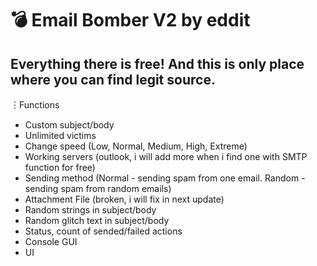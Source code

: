 # 💣 Email Bomber V2 by eddit
## Everything there is free! And this is only place where you can find legit source.

︙Functions
- Custom subject/body
- Unlimited victims
- Change speed (Low, Normal, Medium, High, Extreme)
- Working servers (outlook, i will add more when i find one with SMTP function for free)
- Sending method (Normal - sending spam from one email. Random - sending spam from random emails)
- Attachment File (broken, i will fix in next update)
- Random strings in subject/body
- Random glitch text in subject/body
- Status, count of sended/failed actions
- Console GUI
- UI


